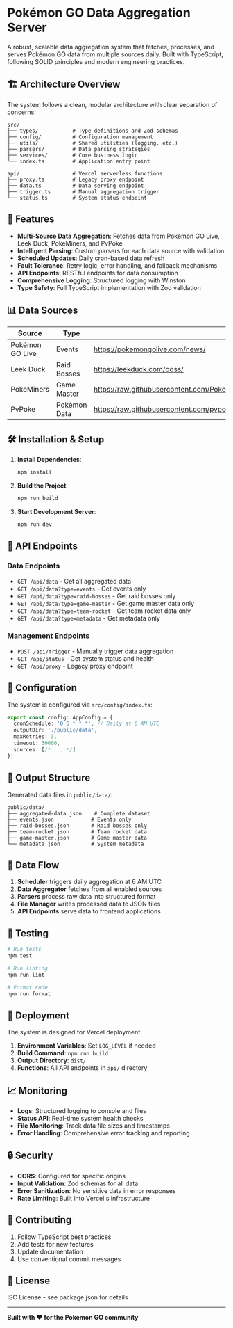 # Pokémon GO Data Aggregation Server

A robust, scalable data aggregation system that fetches, processes, and serves Pokémon GO data from multiple sources daily. Built with TypeScript, following SOLID principles and modern engineering practices.

## 🏗️ Architecture Overview

The system follows a clean, modular architecture with clear separation of concerns:

```
src/
├── types/           # Type definitions and Zod schemas
├── config/          # Configuration management
├── utils/           # Shared utilities (logging, etc.)
├── parsers/         # Data parsing strategies
├── services/        # Core business logic
└── index.ts         # Application entry point

api/                 # Vercel serverless functions
├── proxy.ts         # Legacy proxy endpoint
├── data.ts          # Data serving endpoint
├── trigger.ts       # Manual aggregation trigger
└── status.ts        # System status endpoint
```

## 🚀 Features

- **Multi-Source Data Aggregation**: Fetches data from Pokémon GO Live, Leek Duck, PokeMiners, and PvPoke
- **Intelligent Parsing**: Custom parsers for each data source with validation
- **Scheduled Updates**: Daily cron-based data refresh
- **Fault Tolerance**: Retry logic, error handling, and fallback mechanisms
- **API Endpoints**: RESTful endpoints for data consumption
- **Comprehensive Logging**: Structured logging with Winston
- **Type Safety**: Full TypeScript implementation with Zod validation

## 📊 Data Sources

| Source | Type | URL | Parser |
|--------|------|-----|--------|
| Pokémon GO Live | Events | https://pokemongolive.com/news/ | `pokemonGoLiveParser` |
| Leek Duck | Raid Bosses | https://leekduck.com/boss/ | `leekDuckRaidParser` |
| PokeMiners | Game Master | https://raw.githubusercontent.com/PokeMiners/game_masters/master/latest/latest.json | `pokeMinersGameMasterParser` |
| PvPoke | Pokémon Data | https://raw.githubusercontent.com/pvpoke/pvpoke/master/src/data/gamemaster/pokemon.json | `pvpokePokemonParser` |

## 🛠️ Installation & Setup

1. **Install Dependencies**:
   ```bash
   npm install
   ```

2. **Build the Project**:
   ```bash
   npm run build
   ```

3. **Start Development Server**:
   ```bash
   npm run dev
   ```

## 📡 API Endpoints

### Data Endpoints

- `GET /api/data` - Get all aggregated data
- `GET /api/data?type=events` - Get events only
- `GET /api/data?type=raid-bosses` - Get raid bosses only
- `GET /api/data?type=game-master` - Get game master data only
- `GET /api/data?type=team-rocket` - Get team rocket data only
- `GET /api/data?type=metadata` - Get metadata only

### Management Endpoints

- `POST /api/trigger` - Manually trigger data aggregation
- `GET /api/status` - Get system status and health
- `GET /api/proxy` - Legacy proxy endpoint

## 🔧 Configuration

The system is configured via `src/config/index.ts`:

```typescript
export const config: AppConfig = {
  cronSchedule: '0 6 * * *', // Daily at 6 AM UTC
  outputDir: './public/data',
  maxRetries: 3,
  timeout: 30000,
  sources: [/* ... */]
};
```

## 📁 Output Structure

Generated data files in `public/data/`:

```
public/data/
├── aggregated-data.json    # Complete dataset
├── events.json            # Events only
├── raid-bosses.json       # Raid bosses only
├── team-rocket.json       # Team rocket data
├── game-master.json       # Game master data
└── metadata.json          # System metadata
```

## 🔄 Data Flow

1. **Scheduler** triggers daily aggregation at 6 AM UTC
2. **Data Aggregator** fetches from all enabled sources
3. **Parsers** process raw data into structured format
4. **File Manager** writes processed data to JSON files
5. **API Endpoints** serve data to frontend applications

## 🧪 Testing

```bash
# Run tests
npm test

# Run linting
npm run lint

# Format code
npm run format
```

## 🚀 Deployment

The system is designed for Vercel deployment:

1. **Environment Variables**: Set `LOG_LEVEL` if needed
2. **Build Command**: `npm run build`
3. **Output Directory**: `dist/`
4. **Functions**: All API endpoints in `api/` directory

## 📈 Monitoring

- **Logs**: Structured logging to console and files
- **Status API**: Real-time system health checks
- **File Monitoring**: Track data file sizes and timestamps
- **Error Handling**: Comprehensive error tracking and reporting

## 🔒 Security

- **CORS**: Configured for specific origins
- **Input Validation**: Zod schemas for all data
- **Error Sanitization**: No sensitive data in error responses
- **Rate Limiting**: Built into Vercel's infrastructure

## 🤝 Contributing

1. Follow TypeScript best practices
2. Add tests for new features
3. Update documentation
4. Use conventional commit messages

## 📄 License

ISC License - see package.json for details

---

**Built with ❤️ for the Pokémon GO community**
